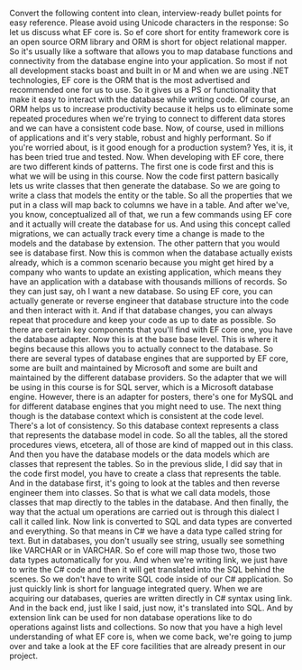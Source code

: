 Convert the following content into clean, interview-ready bullet points for easy reference. Please avoid using Unicode characters in the response:
So let us discuss what EF core is. So ef core short for entity framework core is an open source ORM library and ORM is short for object relational mapper. So it's usually like a software that allows you to map database functions and connectivity from the database engine into your application. So most if not all development stacks boast and built in or M and when we are using .NET technologies, EF core is the ORM that is the most advertised and recommended one for us to use. So it gives us a PS or functionality that make it easy to interact with the database while writing code. Of course, an ORM helps us to increase productivity because it helps us to eliminate some repeated procedures when we're trying to connect to different data stores and we can have a consistent code base. 
Now, of course, used in millions of applications and it's very stable, robust and highly performant. So if you're worried about, is it good enough for a production system? Yes, it is, it has been tried true and tested. Now. When developing with EF core, there are two different kinds of patterns. The first one is code first and this is what we will be using in this course. Now the code first pattern basically lets us write classes that then generate the database. 
So we are going to write a class that models the entity or the table. So all the properties that we put in a class will map back to columns we have in a table. And after we've, you know, conceptualized all of that, we run a few commands using EF core and it actually will create the database for us. And using this concept called migrations, we can actually track every time a change is made to the models and the database by extension. The other pattern that you would see is database first. Now this is common when the database actually exists already, which is a common scenario because you might get hired by a company who wants to update an existing application, which means they have an application with a database with thousands millions of records. So they can just say, oh I want a new database. 
So using EF core, you can actually generate or reverse engineer that database structure into the code and then interact with it. And if that database changes, you can always repeat that procedure and keep your code as up to date as possible. So there are certain key components that you'll find with EF core one, you have the database adapter. Now this is at the base base level. This is where it begins because this allows you to actually connect to the database. So there are several types of database engines that are supported by EF core, some are built and maintained by Microsoft and some are built and maintained by the different database providers. So the adapter that we will be using in this course is for SQL server, which is a Microsoft database engine. 
However, there is an adapter for posters, there's one for MySQL and for different database engines that you might need to use. The next thing though is the database context which is consistent at the code level. There's a lot of consistency. So this database context represents a class that represents the database model in code. So all the tables, all the stored procedures views, etcetera, all of those are kind of mapped out in this class. And then you have the database models or the data models which are classes that represent the tables. So in the previous slide, I did say that in the code first model, you have to create a class that represents the table. 
And in the database first, it's going to look at the tables and then reverse engineer them into classes. So that is what we call data models, those classes that map directly to the tables in the database. And then finally, the way that the actual um operations are carried out is through this dialect I call it called link. Now link is converted to SQL and data types are converted and everything. So that means in C# we have a data type called string for text. But in databases, you don't usually see string, usually see something like VARCHAR or in VARCHAR. So ef core will map those two, those two data types automatically for you. 
And when we're writing link, we just have to write the C# code and then it will get translated into the SQL behind the scenes. So we don't have to write SQL code inside of our C# application. So just quickly link is short for language integrated query. When we are acquiring our databases, queries are written directly in C# syntax using link. And in the back end, just like I said, just now, it's translated into SQL. And by extension link can be used for non database operations like to do operations against lists and collections. So now that you have a high level understanding of what EF core is, when we come back, we're going to jump over and take a look at the EF core facilities that are already present in our project. 